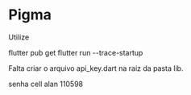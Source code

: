# Pigma

Utilize

flutter pub get
flutter run --trace-startup

Falta criar o arquivo api_key.dart na raiz da pasta lib.

senha cell alan
110598

